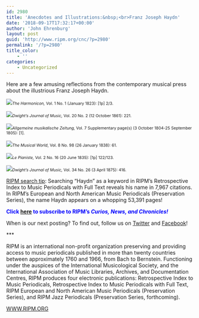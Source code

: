 ```yaml
---
id: 2980
title: 'Anecdotes and Illustrations:&nbsp;<br>Franz Joseph Haydn'
date: '2018-09-17T17:32:17+00:00'
author: 'John Ehrenburg'
layout: post
guid: 'http://www.ripm.org/cnc/?p=2980'
permalink: '/?p=2980'
title_color:
    - ''
categories:
    - Uncategorized
---
```


Here are a few amusing reflections from the contemporary musical press about the illustrious Franz Joseph Haydn.

![](http://www.ripm.org/cnc/wp-content/uploads/2018/09/Haydn-HAR.jpg)<span style="font-size: 8pt;">*The Harmonicon,* Vol. 1 No. 1 (January 1823): \[1p\] 2/3.</span>

![](http://www.ripm.org/cnc/wp-content/uploads/2018/09/Haydn-DJM-1.2.jpg)<span style="font-size: 8pt;">*Dwight’s Journal of Music,* Vol. 20 No. 2 (12 October 1861): 221. </span>

![](http://www.ripm.org/cnc/wp-content/uploads/2018/09/Haydn-ALZ.jpg)<span style="font-size: 8pt;">*Allgemeine musikalische Zeitung,* Vol. 7 Supplementary page(s) (3 October 1804-25 September 1805): \[1\]. </span>

![](http://www.ripm.org/cnc/wp-content/uploads/2018/09/Haydn-MWO.jpg)<span style="font-size: 8pt;">*The Musical World*, Vol. 8 No. 98 (26 January 1838): 61. </span>

![](http://www.ripm.org/cnc/wp-content/uploads/2018/09/Haydn-PIA.jpg)<span style="font-size: 8pt;">*Le Pianiste,* Vol. 2 No. 16 (20 June 1835): \[1p\] 122/123. </span>

![](http://www.ripm.org/cnc/wp-content/uploads/2018/09/Haydn-DJM-2.jpg)<span style="font-size: 8pt;">*Dwight’s Journal of Music,* Vol. 34 No. 26 (3 April 1875): 416. </span>

<u>RIPM search tip</u>: Searching “Haydn” as a keyword in RIPM’s Retrospective Index to Music Periodicals with Full Text reveals his name in 7,967 citations. In RIPM’s European and North American Music Periodicals (Preservation Series), the name Haydn appears on a whopping 53,391 pages!

**<span style="color: #0000ff;">Click <span style="color: #ff0000;">[here](http://ripm.org/?page=cncsubscribe)</span> to subscribe to RIPM’s *Curios, News, and Chronicles!* </span>**

When is our next posting? To find out, follow us on [Twitter](https://twitter.com/RIPMCenter) and [Facebook](https://www.facebook.com/RIPMCenter/)!

\*\*\*

RIPM is an international non-profit organization preserving and providing access to music periodicals published in more than twenty countries between approximately 1760 and 1966, from Bach to Bernstein. Functioning under the auspices of the International Musicological Society, and the International Association of Music Libraries, Archives, and Documentation Centres, RIPM produces four electronic publications: Retrospective Index to Music Periodicals, Retrospective Index to Music Periodicals with Full Text, RIPM European and North American Music Periodicals (Preservation Series), and RIPM Jazz Periodicals (Preservation Series, forthcoming).

[WWW.RIPM.ORG](http://cts.vresp.com/c/?RIPMConsortiumLtd./606886bac9/3fdca83fa7/d715bbc74f)